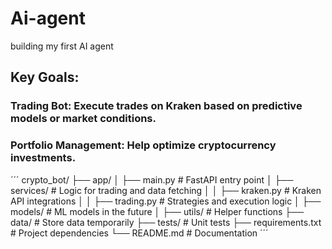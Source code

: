 # Ai-agent
building my first AI agent  

## Key Goals:  
### Trading Bot: Execute trades on Kraken based on predictive models or market conditions.  
### Portfolio Management: Help optimize cryptocurrency investments.  

´´´
crypto_bot/
├── app/
│   ├── main.py          # FastAPI entry point
│   ├── services/        # Logic for trading and data fetching
│   │   ├── kraken.py    # Kraken API integrations
│   │   ├── trading.py   # Strategies and execution logic
│   ├── models/          # ML models in the future
│   ├── utils/           # Helper functions
├── data/                # Store data temporarily
├── tests/               # Unit tests
├── requirements.txt     # Project dependencies
└── README.md            # Documentation
´´´
